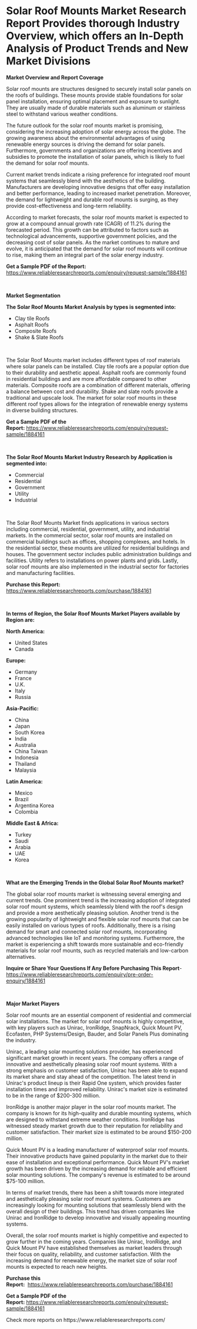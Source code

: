 <p><h1>Solar Roof Mounts Market Research Report Provides thorough Industry Overview, which offers an In-Depth Analysis of Product Trends and New Market Divisions</h1></p><p><strong>Market Overview and Report Coverage</strong></p>
<p><p>Solar roof mounts are structures designed to securely install solar panels on the roofs of buildings. These mounts provide stable foundations for solar panel installation, ensuring optimal placement and exposure to sunlight. They are usually made of durable materials such as aluminum or stainless steel to withstand various weather conditions.</p><p>The future outlook for the solar roof mounts market is promising, considering the increasing adoption of solar energy across the globe. The growing awareness about the environmental advantages of using renewable energy sources is driving the demand for solar panels. Furthermore, governments and organizations are offering incentives and subsidies to promote the installation of solar panels, which is likely to fuel the demand for solar roof mounts.</p><p>Current market trends indicate a rising preference for integrated roof mount systems that seamlessly blend with the aesthetics of the building. Manufacturers are developing innovative designs that offer easy installation and better performance, leading to increased market penetration. Moreover, the demand for lightweight and durable roof mounts is surging, as they provide cost-effectiveness and long-term reliability.</p><p>According to market forecasts, the solar roof mounts market is expected to grow at a compound annual growth rate (CAGR) of 11.2% during the forecasted period. This growth can be attributed to factors such as technological advancements, supportive government policies, and the decreasing cost of solar panels. As the market continues to mature and evolve, it is anticipated that the demand for solar roof mounts will continue to rise, making them an integral part of the solar energy industry.</p></p>
<p><strong>Get a Sample PDF of the Report:</strong> <a href="https://www.reliableresearchreports.com/enquiry/request-sample/1884161">https://www.reliableresearchreports.com/enquiry/request-sample/1884161</a></p>
<p>&nbsp;</p>
<p><strong>Market Segmentation</strong></p>
<p><strong>The Solar Roof Mounts Market Analysis by types is segmented into:</strong></p>
<p><ul><li>Clay tile Roofs</li><li>Asphalt Roofs</li><li>Composite Roofs</li><li>Shake & Slate Roofs</li></ul></p>
<p>&nbsp;</p>
<p><p>The Solar Roof Mounts market includes different types of roof materials where solar panels can be installed. Clay tile roofs are a popular option due to their durability and aesthetic appeal. Asphalt roofs are commonly found in residential buildings and are more affordable compared to other materials. Composite roofs are a combination of different materials, offering a balance between cost and durability. Shake and slate roofs provide a traditional and upscale look. The market for solar roof mounts in these different roof types allows for the integration of renewable energy systems in diverse building structures.</p></p>
<p><strong>Get a Sample PDF of the Report:</strong>&nbsp;<a href="https://www.reliableresearchreports.com/enquiry/request-sample/1884161">https://www.reliableresearchreports.com/enquiry/request-sample/1884161</a></p>
<p>&nbsp;</p>
<p><strong>The Solar Roof Mounts Market Industry Research by Application is segmented into:</strong></p>
<p><ul><li>Commercial</li><li>Residential</li><li>Government</li><li>Utility</li><li>Industrial</li></ul></p>
<p>&nbsp;</p>
<p><p>The Solar Roof Mounts Market finds applications in various sectors including commercial, residential, government, utility, and industrial markets. In the commercial sector, solar roof mounts are installed on commercial buildings such as offices, shopping complexes, and hotels. In the residential sector, these mounts are utilized for residential buildings and houses. The government sector includes public administration buildings and facilities. Utility refers to installations on power plants and grids. Lastly, solar roof mounts are also implemented in the industrial sector for factories and manufacturing facilities.</p></p>
<p><strong>Purchase this Report:</strong>&nbsp; <a href="https://www.reliableresearchreports.com/purchase/1884161">https://www.reliableresearchreports.com/purchase/1884161</a></p>
<p>&nbsp;</p>
<p><strong>In terms of Region, the Solar Roof Mounts Market Players available by Region are:</strong></p>
<p>
    <p> <strong> North America: </strong>
        <ul>
            <li>United States</li>
            <li>Canada</li>
        </ul>
        </p> 
    <p> <strong> Europe: </strong>
        <ul>
            <li>Germany</li>
            <li>France</li>
            <li>U.K.</li>
            <li>Italy</li>
            <li>Russia</li>
        </ul>
        </p> 
    <p> <strong> Asia-Pacific: </strong>
        <ul>
            <li>China</li>
            <li>Japan</li>
            <li>South Korea</li>
            <li>India</li>
            <li>Australia</li>
            <li>China Taiwan</li>
            <li>Indonesia</li>
            <li>Thailand</li>
            <li>Malaysia</li>
        </ul>
        </p> 
    <p> <strong> Latin America: </strong>
        <ul>
            <li>Mexico</li>
            <li>Brazil</li>
            <li>Argentina Korea</li>
            <li>Colombia</li>
        </ul>
        </p> 
    <p> <strong> Middle East & Africa: </strong>
        <ul>
            <li>Turkey</li>
            <li>Saudi</li>
            <li>Arabia</li>
            <li>UAE</li>
            <li>Korea</li>
        </ul>
    </p>
    </p>
<p>&nbsp;</p>
<p><strong>What are the Emerging Trends in the Global Solar Roof Mounts market?</strong></p>
<p><p>The global solar roof mounts market is witnessing several emerging and current trends. One prominent trend is the increasing adoption of integrated solar roof mount systems, which seamlessly blend with the roof's design and provide a more aesthetically pleasing solution. Another trend is the growing popularity of lightweight and flexible solar roof mounts that can be easily installed on various types of roofs. Additionally, there is a rising demand for smart and connected solar roof mounts, incorporating advanced technologies like IoT and monitoring systems. Furthermore, the market is experiencing a shift towards more sustainable and eco-friendly materials for solar roof mounts, such as recycled materials and low-carbon alternatives.</p></p>
<p><strong>Inquire or Share Your Questions If Any Before Purchasing This Report</strong>- <a href="https://www.reliableresearchreports.com/enquiry/pre-order-enquiry/1884161">https://www.reliableresearchreports.com/enquiry/pre-order-enquiry/1884161</a></p>
<p>&nbsp;</p>
<p><strong>Major Market Players</strong></p>
<p><p>Solar roof mounts are an essential component of residential and commercial solar installations. The market for solar roof mounts is highly competitive, with key players such as Unirac, IronRidge, SnapNrack, Quick Mount PV, Ecofasten, PHP Systems/Design, Bauder, and Solar Panels Plus dominating the industry.</p><p>Unirac, a leading solar mounting solutions provider, has experienced significant market growth in recent years. The company offers a range of innovative and aesthetically pleasing solar roof mount systems. With a strong emphasis on customer satisfaction, Unirac has been able to expand its market share and stay ahead of the competition. The latest trend in Unirac's product lineup is their Rapid One system, which provides faster installation times and improved reliability. Unirac's market size is estimated to be in the range of $200-300 million.</p><p>IronRidge is another major player in the solar roof mounts market. The company is known for its high-quality and durable mounting systems, which are designed to withstand extreme weather conditions. IronRidge has witnessed steady market growth due to their reputation for reliability and customer satisfaction. Their market size is estimated to be around $150-200 million.</p><p>Quick Mount PV is a leading manufacturer of waterproof solar roof mounts. Their innovative products have gained popularity in the market due to their ease of installation and exceptional performance. Quick Mount PV's market growth has been driven by the increasing demand for reliable and efficient solar mounting solutions. The company's revenue is estimated to be around $75-100 million.</p><p>In terms of market trends, there has been a shift towards more integrated and aesthetically pleasing solar roof mount systems. Customers are increasingly looking for mounting solutions that seamlessly blend with the overall design of their buildings. This trend has driven companies like Unirac and IronRidge to develop innovative and visually appealing mounting systems.</p><p>Overall, the solar roof mounts market is highly competitive and expected to grow further in the coming years. Companies like Unirac, IronRidge, and Quick Mount PV have established themselves as market leaders through their focus on quality, reliability, and customer satisfaction. With the increasing demand for renewable energy, the market size of solar roof mounts is expected to reach new heights.</p></p>
<p><strong>Purchase this Report:</strong>&nbsp;&nbsp;<a href="https://www.reliableresearchreports.com/purchase/1884161">https://www.reliableresearchreports.com/purchase/1884161</a></p>
<p></p>
<p><strong>Get a Sample PDF of the Report:</strong>&nbsp;<a href="https://www.reliableresearchreports.com/enquiry/request-sample/1884161">https://www.reliableresearchreports.com/enquiry/request-sample/1884161</a></p>
<p>Check more reports on https://www.reliableresearchreports.com/</p>